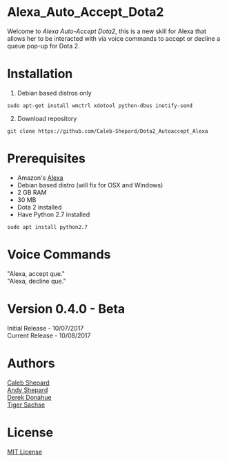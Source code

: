 # Alexa_Auto_Accept_Dota2
Welcome to *Alexa Auto-Accept Dota2*, this is a new skill for Alexa that allows her to be interacted with via voice commands to accept or decline a queue pop-up for Dota 2. <br />

# Installation
1) Debian based distros only
```
sudo apt-get install wmctrl xdotool python-dbus inotify-send
```
2) Download repository
```
git clone https://github.com/Caleb-Shepard/Dota2_Autoaccept_Alexa
```



# Prerequisites
* Amazon's [Alexa](https://www.amazon.com/b/?ie=UTF8&node=9818047011&tag=mh0b-20&hvadid=77721756043382&hvqmt=e&hvbmt=be&hvdev=c&ref=pd_sl_iwlt1gvek_e) <br />
* Debian based distro (will fix for OSX and Windows) <br />
* 2 GB RAM <br />
* 30 MB  <br />
* Dota 2 installed  <br />
* Have Python 2.7 installed
```
sudo apt install python2.7
``` 
# Voice Commands
"Alexa, accept que." <br />
"Alexa, decline que."

# Version 0.4.0 - Beta
Initial Release - 10/07/2017 <br />
Current Release - 10/08/2017

# Authors
[Caleb Shepard](https://github.com/Caleb-Shepard) <br />
[Andy Shepard](https://github.com/Andrew-Shepard) <br />
[Derek Donahue](https://www.facebook.com/derek.donahue.94) <br />
[Tiger Sachse](https://github.com/tgsachse)

# License
[MIT License](LICENSE)
